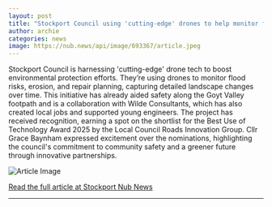 ```yaml
---
layout: post
title: "Stockport Council using 'cutting-edge' drones to help monitor flood risk"
author: archie
categories: news
image: https://nub.news/api/image/693367/article.jpeg
---
```

Stockport Council is harnessing 'cutting-edge' drone tech to boost environmental protection efforts. They’re using drones to monitor flood risks, erosion, and repair planning, capturing detailed landscape changes over time. This initiative has already aided safety along the Goyt Valley footpath and is a collaboration with Wilde Consultants, which has also created local jobs and supported young engineers. The project has received recognition, earning a spot on the shortlist for the Best Use of Technology Award 2025 by the Local Council Roads Innovation Group. Cllr Grace Baynham expressed excitement over the nominations, highlighting the council's commitment to community safety and a greener future through innovative partnerships.

![Article Image](https://nub.news/api/image/693367/article.jpeg)

[Read the full article at Stockport Nub News](https://stockport.nub.news/news/local-news/stockport-council-using-cutting-edge-drones-to-help-monitor-flood-risk-272620)

---
